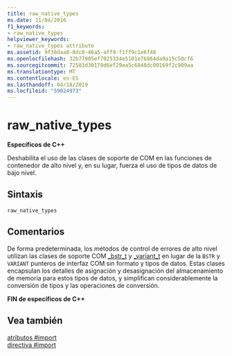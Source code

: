 ```yaml
---
title: raw_native_types
ms.date: 11/04/2016
f1_keywords:
- raw_native_types
helpviewer_keywords:
- raw_native_types attribute
ms.assetid: 9f38daa8-8dc0-46a5-aff9-f1ff9c1e6f48
ms.openlocfilehash: 32b77905ef7025334e5101e76864da9a15c50cf6
ms.sourcegitcommit: 72583d30170d6ef29ea5c6848dc00169f2c909aa
ms.translationtype: MT
ms.contentlocale: es-ES
ms.lasthandoff: 04/18/2019
ms.locfileid: "59024973"
---
```

# <a name="rawnativetypes"></a>raw_native_types
**Específicos de C++**

Deshabilita el uso de las clases de soporte de COM en las funciones de contenedor de alto nivel y, en su lugar, fuerza el uso de tipos de datos de bajo nivel.

## <a name="syntax"></a>Sintaxis

```
raw_native_types
```

## <a name="remarks"></a>Comentarios

De forma predeterminada, los métodos de control de errores de alto nivel utilizan las clases de soporte COM [_bstr_t](../cpp/bstr-t-class.md) y [_variant_t](../cpp/variant-t-class.md) en lugar de la `BSTR` y `VARIANT` punteros de interfaz COM sin formato y tipos de datos. Estas clases encapsulan los detalles de asignación y desasignación del almacenamiento de memoria para estos tipos de datos, y simplifican considerablemente la conversión de tipos y las operaciones de conversión.

**FIN de específicos de C++**

## <a name="see-also"></a>Vea también

[atributos #import](../preprocessor/hash-import-attributes-cpp.md)<br/>
[directiva #import](../preprocessor/hash-import-directive-cpp.md)